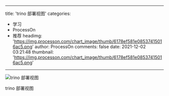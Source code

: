 
---
title: 'trino 部署视图'
categories: 
 - 学习
 - ProcessOn
 - 推荐
headimg: 'https://img.processon.com/chart_image/thumb/6178ef581e08537415016ac5.png'
author: ProcessOn
comments: false
date: 2021-12-02 03:21:48
thumbnail: 'https://img.processon.com/chart_image/thumb/6178ef581e08537415016ac5.png'
---

<div>   
<img class="thumb" alt="trino 部署视图" src="https://img.processon.com/chart_image/thumb/6178ef581e08537415016ac5.png" referrerpolicy="no-referrer">
<p>trino 部署视图</p>  
</div>
            